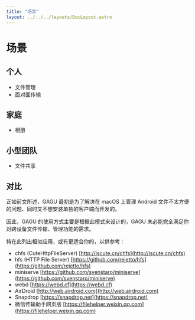 ```yaml
---
title: "场景"
layout: ../../../layouts/DocLayout.astro
---
```


# 场景

## 个人

- 文件管理
- 面对面传输

## 家庭

- 相册

## 小型团队

- 文件共享

## 对比

正如前文所述，GAGU 最初是为了解决在 macOS 上管理 Android 文件不太方便的问题、同时又不想安装单独的客户端而开发的。

因此，GAGU 的使用方式主要是根据此模式来设计的，GAGU 未必能完全满足你对跨设备文件传输、管理功能的需求。

特在此列出相似应用，或有更适合你的，以供参考：

- chfs (CuteHttpFileServer) [http://iscute.cn/chfs](http://iscute.cn/chfs)
- hfs (HTTP File Server) [https://github.com/rejetto/hfs](https://github.com/rejetto/hfs)
- miniserve [https://github.com/svenstaro/miniserve](https://github.com/svenstaro/miniserve)
- webd [https://webd.cf](https://webd.cf)
- AirDroid [http://web.airdroid.com](http://web.airdroid.com)
- Snapdrop [https://snapdrop.net](https://snapdrop.net)
- 微信传输助手网页版 [https://filehelper.weixin.qq.com](https://filehelper.weixin.qq.com)
